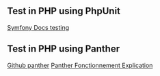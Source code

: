 ## Test in PHP using PhpUnit

[Symfony Docs testing](https://symfony.com/doc/current/testing.html)

## Test in PHP using Panther

[Github panther](https://github.com/symfony/panther)
[Panther Fonctionnement Explication](https://les-tilleuls.coop/blog/panther-php-symfony)
